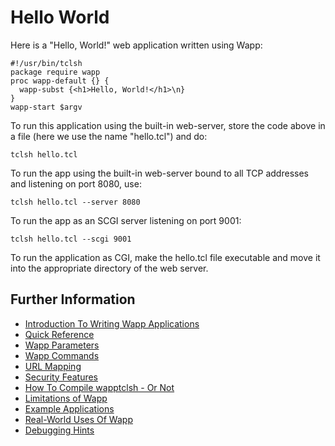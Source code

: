 Hello World
===========

Here is a "Hello, World!" web application written using Wapp:

>
    #!/usr/bin/tclsh
    package require wapp
    proc wapp-default {} {
      wapp-subst {<h1>Hello, World!</h1>\n}
    }
    wapp-start $argv

To run this application using the built-in web-server, store the code above
in a file (here we use the name "hello.tcl") and do:

>
    tclsh hello.tcl

To run the app using the built-in web-server bound to all TCP addresses
and listening on port 8080, use:

>
    tclsh hello.tcl --server 8080

To run the app as an SCGI server listening on port 9001:

>
    tclsh hello.tcl --scgi 9001

To run the application as CGI, make the hello.tcl file executable and
move it into the appropriate directory of the web server.

Further Information
-------------------

  *  [Introduction To Writing Wapp Applications](/doc/trunk/docs/intro.md)
  *  [Quick Reference](/doc/trunk/docs/quickref.md)
  *  [Wapp Parameters](/doc/trunk/docs/params.md)
  *  [Wapp Commands](/doc/trunk/docs/commands.md)
  *  [URL Mapping](/doc/trunk/docs/urlmapping.md)
  *  [Security Features](/doc/trunk/docs/security.md)
  *  [How To Compile wapptclsh - Or Not](/doc/trunk/docs/compiling.md)
  *  [Limitations of Wapp](/doc/trunk/docs/limitations.md)
  *  [Example Applications](/file/examples)
  *  [Real-World Uses Of Wapp](/doc/trunk/docs/usageexamples.md)
  *  [Debugging Hints](/doc/trunk/docs/debughints.md)
